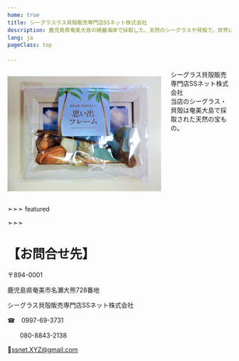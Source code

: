 ```yaml
---
home: true
title: シーグラスラス貝殻販売専門店SSネット株式会社
description: 鹿児島県奄美大島の綺麗海岸で採取した、天然のシーグラスや貝殻で、世界にひとつだけのオリジナルフォットフレームを作成して間ませんか？シーグラスや貝殻も沢山、販売しています。
lang: ja
pageClass: top

---
```


<div class="banner"><div class="container"><div class="columns"><div class="column is-3">
   
![これはオリジナルフレームキットの１個です！](./sakuseimihon-1.jpg)

</div><div class="column">
シーグラス貝殻販売専門店SSネット株式会社<br>
当店のシーグラス・貝殻は奄美大島で採取された天然の宝もの。
</div></div>
</div></div>

➣➣➣ featured

<!-- アイコン：order, 注文! -->


<!-- アイコン：heart, 案内 -->


<!-- アイコン：info, 作成見本 -->


<!-- アイコン：ssnet, SSネット -->

➣➣➣


<div class="extra"><div class="container">

# 【お問合せ先】

〒894-0001

  鹿児島県奄美市名瀬大熊728番地
  
  シーグラス貝殻販売専門店SSネット株式会社
  
   
  ☎　0997-69-3731
  
  　　080-8843-2138
    
  📧ssnet.XYZ@gmail.com

</div></div>
